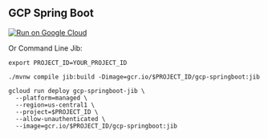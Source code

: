 GCP Spring Boot
-----------------

[![Run on Google Cloud](https://deploy.cloud.run/button.svg)](https://deploy.cloud.run)

Or Command Line Jib:
```
export PROJECT_ID=YOUR_PROJECT_ID

./mvnw compile jib:build -Dimage=gcr.io/$PROJECT_ID/gcp-springboot:jib

gcloud run deploy gcp-springboot-jib \
  --platform=managed \
  --region=us-central1 \
  --project=$PROJECT_ID \
  --allow-unauthenticated \
  --image=gcr.io/$PROJECT_ID/gcp-springboot:jib
```
